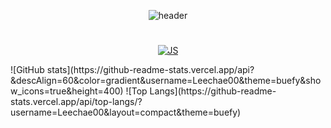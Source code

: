 <div align="center">

![header](https://capsule-render.vercel.app/api?type=waving&color=auto&height=300&section=header&text=CHAEYEONG%20&fontSize=90)

#
[![JS](https://img.shields.io/badge/JavaScript-F7DF1E?style=flat-square&logo=JavaScript&logoColor=black)](github.com/Leechae00/JAVA)

</div>
![GitHub stats](https://github-readme-stats.vercel.app/api?&descAlign=60&color=gradient&username=Leechae00&theme=buefy&show_icons=true&height=400)
![Top Langs](https://github-readme-stats.vercel.app/api/top-langs/?username=Leechae00&layout=compact&theme=buefy)




<!--
![solved.ac stats](https://github-readme-solvedac.vercel.app/api/?handle=mirr0615)
**Leechae00/Leechae00** is a ✨ _special_ ✨ repository because its `README.md` (this file) appears on your GitHub profile.

Here are some ideas to get you started:

- 🔭 I’m currently working on ...
- 🌱 I’m currently learning ...
- 👯 I’m looking to collaborate on ...
- 🤔 I’m looking for help with ...
- 💬 Ask me about ...
- 📫 How to reach me: ...
- 😄 Pronouns: ...
- ⚡ Fun fact: ...
-->

